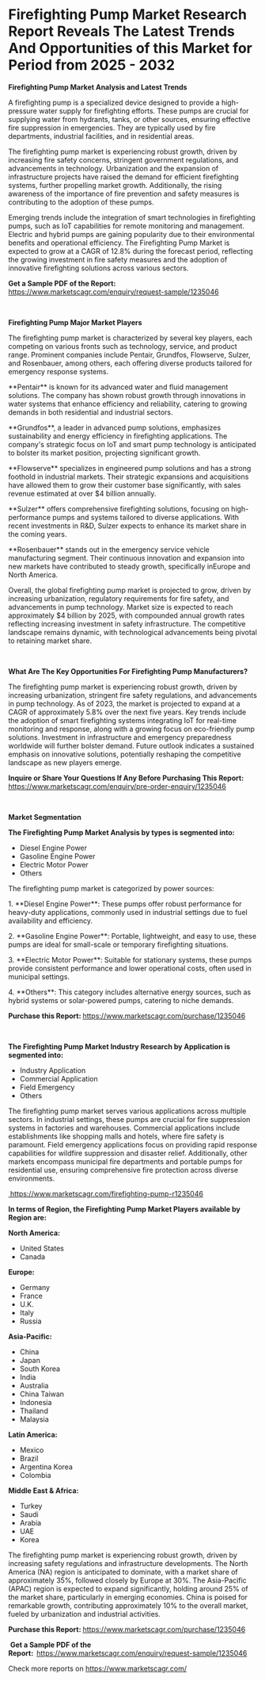 <p><h1>Firefighting Pump Market Research Report Reveals The Latest Trends And Opportunities of this Market for Period from 2025 - 2032</h1></p><p><strong>Firefighting Pump Market Analysis and Latest Trends</strong></p>
<p><p>A firefighting pump is a specialized device designed to provide a high-pressure water supply for firefighting efforts. These pumps are crucial for supplying water from hydrants, tanks, or other sources, ensuring effective fire suppression in emergencies. They are typically used by fire departments, industrial facilities, and in residential areas.</p><p>The firefighting pump market is experiencing robust growth, driven by increasing fire safety concerns, stringent government regulations, and advancements in technology. Urbanization and the expansion of infrastructure projects have raised the demand for efficient firefighting systems, further propelling market growth. Additionally, the rising awareness of the importance of fire prevention and safety measures is contributing to the adoption of these pumps.</p><p>Emerging trends include the integration of smart technologies in firefighting pumps, such as IoT capabilities for remote monitoring and management. Electric and hybrid pumps are gaining popularity due to their environmental benefits and operational efficiency. The Firefighting Pump Market is expected to grow at a CAGR of 12.8% during the forecast period, reflecting the growing investment in fire safety measures and the adoption of innovative firefighting solutions across various sectors.</p></p>
<p><strong>Get a Sample PDF of the Report:&nbsp;</strong> <a href="https://www.marketscagr.com/enquiry/request-sample/1235046?utm_campaign=2236&utm_medium=2&utm_source=Github&utm_content=ia&utm_term=17022025&utm_id=firefighting-pump">https://www.marketscagr.com/enquiry/request-sample/1235046</a></p>
<p>&nbsp;</p>
<p><strong>Firefighting Pump Major Market Players</strong></p>
<p><p>The firefighting pump market is characterized by several key players, each competing on various fronts such as technology, service, and product range. Prominent companies include Pentair, Grundfos, Flowserve, Sulzer, and Rosenbauer, among others, each offering diverse products tailored for emergency response systems.</p><p>**Pentair** is known for its advanced water and fluid management solutions. The company has shown robust growth through innovations in water systems that enhance efficiency and reliability, catering to growing demands in both residential and industrial sectors.</p><p>**Grundfos**, a leader in advanced pump solutions, emphasizes sustainability and energy efficiency in firefighting applications. The company's strategic focus on IoT and smart pump technology is anticipated to bolster its market position, projecting significant growth.</p><p>**Flowserve** specializes in engineered pump solutions and has a strong foothold in industrial markets. Their strategic expansions and acquisitions have allowed them to grow their customer base significantly, with sales revenue estimated at over $4 billion annually.</p><p>**Sulzer** offers comprehensive firefighting solutions, focusing on high-performance pumps and systems tailored to diverse applications. With recent investments in R&D, Sulzer expects to enhance its market share in the coming years.</p><p>**Rosenbauer** stands out in the emergency service vehicle manufacturing segment. Their continuous innovation and expansion into new markets have contributed to steady growth, specifically inEurope and North America.</p><p>Overall, the global firefighting pump market is projected to grow, driven by increasing urbanization, regulatory requirements for fire safety, and advancements in pump technology. Market size is expected to reach approximately $4 billion by 2025, with compounded annual growth rates reflecting increasing investment in safety infrastructure. The competitive landscape remains dynamic, with technological advancements being pivotal to retaining market share.</p></p>
<p>&nbsp;</p>
<p><strong>What Are The Key Opportunities For Firefighting Pump Manufacturers?</strong></p>
<p><p>The firefighting pump market is experiencing robust growth, driven by increasing urbanization, stringent fire safety regulations, and advancements in pump technology. As of 2023, the market is projected to expand at a CAGR of approximately 5.8% over the next five years. Key trends include the adoption of smart firefighting systems integrating IoT for real-time monitoring and response, along with a growing focus on eco-friendly pump solutions. Investment in infrastructure and emergency preparedness worldwide will further bolster demand. Future outlook indicates a sustained emphasis on innovative solutions, potentially reshaping the competitive landscape as new players emerge.</p></p>
<p><strong>Inquire or Share Your Questions If Any Before Purchasing This Report:</strong> <a href="https://www.marketscagr.com/enquiry/pre-order-enquiry/1235046?utm_campaign=2236&utm_medium=2&utm_source=Github&utm_content=ia&utm_term=17022025&utm_id=firefighting-pump">https://www.marketscagr.com/enquiry/pre-order-enquiry/1235046</a></p>
<p>&nbsp;</p>
<p><strong>Market Segmentation</strong></p>
<p><strong>The Firefighting Pump Market Analysis by types is segmented into:</strong></p>
<p><ul><li>Diesel Engine Power</li><li>Gasoline Engine Power</li><li>Electric Motor Power</li><li>Others</li></ul></p>
<p><p>The firefighting pump market is categorized by power sources: </p><p>1. **Diesel Engine Power**: These pumps offer robust performance for heavy-duty applications, commonly used in industrial settings due to fuel availability and efficiency.</p><p>  </p><p>2. **Gasoline Engine Power**: Portable, lightweight, and easy to use, these pumps are ideal for small-scale or temporary firefighting situations.</p><p>3. **Electric Motor Power**: Suitable for stationary systems, these pumps provide consistent performance and lower operational costs, often used in municipal settings.</p><p>4. **Others**: This category includes alternative energy sources, such as hybrid systems or solar-powered pumps, catering to niche demands.</p></p>
<p><strong>Purchase this Report:&nbsp;</strong><a href="https://www.marketscagr.com/purchase/1235046?utm_campaign=2236&utm_medium=2&utm_source=Github&utm_content=ia&utm_term=17022025&utm_id=firefighting-pump">https://www.marketscagr.com/purchase/1235046</a></p>
<p>&nbsp;</p>
<p><strong>The Firefighting Pump Market Industry Research by Application is segmented into:</strong></p>
<p><ul><li>Industry Application</li><li>Commercial Application</li><li>Field Emergency</li><li>Others</li></ul></p>
<p><p>The firefighting pump market serves various applications across multiple sectors. In industrial settings, these pumps are crucial for fire suppression systems in factories and warehouses. Commercial applications include establishments like shopping malls and hotels, where fire safety is paramount. Field emergency applications focus on providing rapid response capabilities for wildfire suppression and disaster relief. Additionally, other markets encompass municipal fire departments and portable pumps for residential use, ensuring comprehensive fire protection across diverse environments.</p></p>
<p><a href="https://www.marketscagr.com/firefighting-pump-r1235046?utm_campaign=2236&utm_medium=2&utm_source=Github&utm_content=ia&utm_term=17022025&utm_id=firefighting-pump">&nbsp;https://www.marketscagr.com/firefighting-pump-r1235046</a></p>
<p><strong>In terms of Region, the Firefighting Pump Market Players available by Region are:</strong></p>
<p>
    <p> <strong> North America: </strong>
        <ul>
            <li>United States</li>
            <li>Canada</li>
        </ul>
        </p> 
    <p> <strong> Europe: </strong>
        <ul>
            <li>Germany</li>
            <li>France</li>
            <li>U.K.</li>
            <li>Italy</li>
            <li>Russia</li>
        </ul>
        </p> 
    <p> <strong> Asia-Pacific: </strong>
        <ul>
            <li>China</li>
            <li>Japan</li>
            <li>South Korea</li>
            <li>India</li>
            <li>Australia</li>
            <li>China Taiwan</li>
            <li>Indonesia</li>
            <li>Thailand</li>
            <li>Malaysia</li>
        </ul>
        </p> 
    <p> <strong> Latin America: </strong>
        <ul>
            <li>Mexico</li>
            <li>Brazil</li>
            <li>Argentina Korea</li>
            <li>Colombia</li>
        </ul>
        </p> 
    <p> <strong> Middle East & Africa: </strong>
        <ul>
            <li>Turkey</li>
            <li>Saudi</li>
            <li>Arabia</li>
            <li>UAE</li>
            <li>Korea</li>
        </ul>
    </p>
    </p>
<p><p>The firefighting pump market is experiencing robust growth, driven by increasing safety regulations and infrastructure developments. The North America (NA) region is anticipated to dominate, with a market share of approximately 35%, followed closely by Europe at 30%. The Asia-Pacific (APAC) region is expected to expand significantly, holding around 25% of the market share, particularly in emerging economies. China is poised for remarkable growth, contributing approximately 10% to the overall market, fueled by urbanization and industrial activities.</p></p>
<p><strong>Purchase this Report: </strong><a href="https://www.marketscagr.com/purchase/1235046?utm_campaign=2236&utm_medium=2&utm_source=Github&utm_content=ia&utm_term=17022025&utm_id=firefighting-pump">https://www.marketscagr.com/purchase/1235046</a></p>
<p>&nbsp;<strong>Get a Sample PDF of the Report:&nbsp;&nbsp;</strong><a href="https://www.marketscagr.com/enquiry/request-sample/1235046?utm_campaign=2236&utm_medium=2&utm_source=Github&utm_content=ia&utm_term=17022025&utm_id=firefighting-pump">https://www.marketscagr.com/enquiry/request-sample/1235046</a></p>
<p><strong></strong></p>
<p>Check more reports on <a href="https://www.marketscagr.com/?utm_campaign=2236&utm_medium=2&utm_source=Github&utm_content=ia&utm_term=17022025&utm_id=firefighting-pump">https://www.marketscagr.com/</a></p>